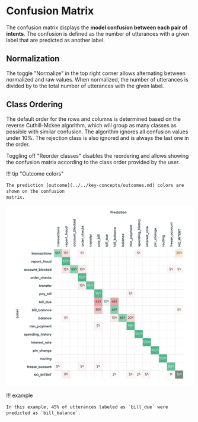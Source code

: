 # Confusion Matrix

The confusion matrix displays the **model confusion between each pair of intents**. The confusion is
defined as the number of utterances with a given label that are predicted as another label.

## Normalization
The toggle "Normalize" in the top right corner allows alternating between normalized and raw values.
When normalized, the number of utterances is divided by to the total number of utterances
with the given label.

## Class Ordering
The default order for the rows and columns is determined based on the reverse Cuthill-Mckee algorithm, which will group as many classes as possible with similar confusion. The algorithm ignores all confusion values under 10%. The rejection class is also ignored and is always the last one in the order.

Toggling off  "Reorder classes" disables the reordering and allows showing the confusion matrix according to the class order provided by the user.

!!! tip "Outcome colors"

    The prediction [outcome](../../key-concepts/outcomes.md) colors are shown on the confusion
    matrix.

![Screenshot](../../_static/images/exploration-space/confusion-matrix.png)

!!! example

    In this example, 45% of utterances labeled as `bill_due` were predicted as `bill_balance`.
